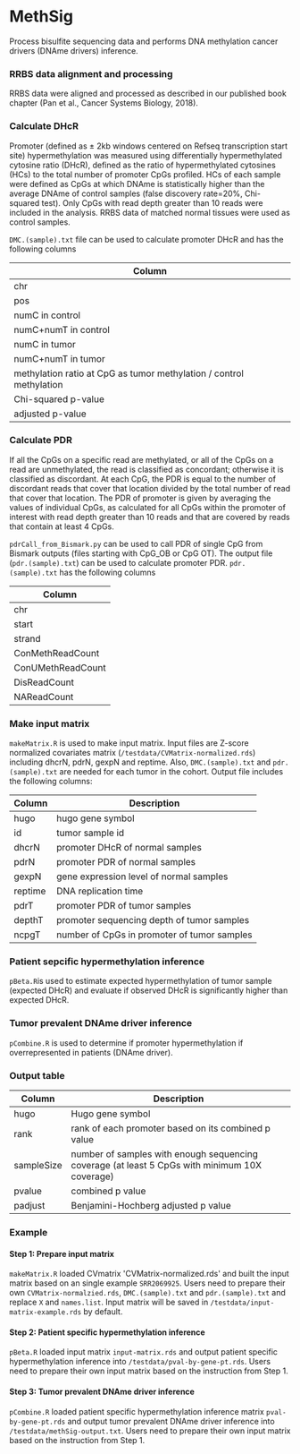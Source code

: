 # MethSig
Process bisulfite sequencing data and performs DNA methylation cancer drivers (DNAme drivers) inference.

### RRBS data alignment and processing
RRBS data were aligned and processed as described in our published book chapter (Pan et al., Cancer Systems Biology, 2018).

### Calculate DHcR
Promoter (defined as ± 2kb windows centered on Refseq transcription start site) hypermethylation was measured using differentially hypermethylated cytosine ratio (DHcR), defined as the ratio of hypermethylated cytosines (HCs) to the total number of promoter CpGs profiled. HCs of each sample were defined as CpGs at which DNAme is statistically higher than the average DNAme of control samples (false discovery rate=20%, Chi-squared test). Only CpGs with read depth greater than 10 reads were included in the analysis. RRBS data of matched normal tissues were used as control samples. 

`DMC.(sample).txt` file can be used to calculate promoter DHcR and has the following columns

| Column |
| ------ |
| chr |
| pos |
| numC in control |
| numC+numT in control |
| numC in tumor |
| numC+numT in tumor |
| methylation ratio at CpG as tumor methylation / control methylation |
| Chi-squared p-value |
| adjusted p-value |

### Calculate PDR
If all the CpGs on a specific read are methylated, or all of the CpGs on a read are unmethylated, the read is classified as concordant; otherwise it is classified as discordant. At each CpG, the PDR is equal to the number of discordant reads that cover that location divided by the total number of read that cover that location. The PDR of promoter is given by averaging the values of individual CpGs, as calculated for all CpGs within the promoter of interest with read depth greater than 10 reads and that are covered by reads that contain at least 4 CpGs.

`pdrCall_from_Bismark.py` can be used to call PDR of single CpG from Bismark outputs (files starting with CpG_OB or CpG OT). The output file (`pdr.(sample).txt`) can be used to calculate promoter PDR. `pdr.(sample).txt` has the following columns

| Column |
| ------ |
| chr |
| start |
| strand |
| ConMethReadCount |
| ConUMethReadCount |
| DisReadCount |
| NAReadCount |

### Make input matrix
`makeMatrix.R` is used to make input matrix. Input files are Z-score normalized covariates matrix (`/testdata/CVMatrix-normalized.rds`) including dhcrN, pdrN, gexpN and reptime. Also, `DMC.(sample).txt` and `pdr.(sample).txt` are needed for each tumor in the cohort. Output file includes the following columns:

| Column | Description |
| ------ | ----------- |
| hugo | hugo gene symbol |
| id | tumor sample id |
| dhcrN | promoter DHcR of normal samples |
| pdrN | promoter PDR of normal samples |
| gexpN | gene expression level of normal samples |
| reptime | DNA replication time |
| pdrT | promoter PDR of tumor samples |
| depthT | promoter sequencing depth of tumor samples |
| ncpgT | number of CpGs in promoter of tumor samples |

### Patient sepcific hypermethylation inference
`pBeta.R`is used to estimate expected hypermethylation of tumor sample (expected DHcR) and evaluate if observed DHcR is significantly higher than expected DHcR.

### Tumor prevalent DNAme driver inference
`pCombine.R` is used to determine if promoter hypermethylation if overrepresented in patients (DNAme driver).

### Output table
| Column | Description |
| ------ | ----------- |
| hugo | Hugo gene symbol |
| rank | rank of each promoter based on its combined p value |
| sampleSize | number of samples with enough sequencing coverage (at least 5 CpGs with minimum 10X coverage) |
| pvalue | combined p value |
| padjust | Benjamini-Hochberg adjusted p value |

### Example
#### Step 1: Prepare input matrix

`makeMatrix.R` loaded CVmatrix 'CVMatrix-normalized.rds' and built the input matrix based on an single example `SRR2069925`. Users need to prepare their own `CVMatrix-normalzied.rds`, `DMC.(sample).txt` and `pdr.(sample).txt` and replace `X` and `names.list`. Input matrix will be saved in `/testdata/input-matrix-example.rds` by default.

#### Step 2: Patient specific hypermethylation inference
`pBeta.R` loaded input matrix `input-matrix.rds` and output patient specific hypermethylation inference into `/testdata/pval-by-gene-pt.rds`. Users need to prepare their own input matrix based on the instruction from Step 1.

#### Step 3: Tumor prevalent DNAme driver inference
`pCombine.R` loaded patient specific hypermethylation inference matrix `pval-by-gene-pt.rds` and output tumor prevalent DNAme driver inference into `/testdata/methSig-output.txt`. Users need to prepare their own input matrix based on the instruction from Step 1.

